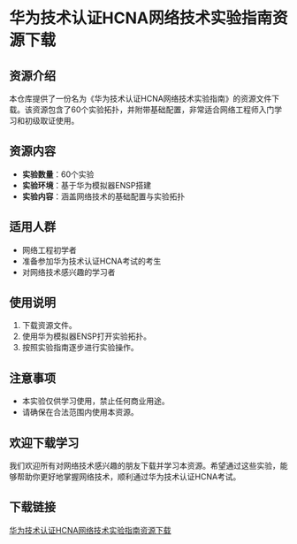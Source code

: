 # 华为技术认证HCNA网络技术实验指南资源下载

## 资源介绍

本仓库提供了一份名为《华为技术认证HCNA网络技术实验指南》的资源文件下载。该资源包含了60个实验拓扑，并附带基础配置，非常适合网络工程师入门学习和初级取证使用。

## 资源内容

- **实验数量**：60个实验
- **实验环境**：基于华为模拟器ENSP搭建
- **实验内容**：涵盖网络技术的基础配置与实验拓扑

## 适用人群

- 网络工程初学者
- 准备参加华为技术认证HCNA考试的考生
- 对网络技术感兴趣的学习者

## 使用说明

1. 下载资源文件。
2. 使用华为模拟器ENSP打开实验拓扑。
3. 按照实验指南逐步进行实验操作。

## 注意事项

- 本实验仅供学习使用，禁止任何商业用途。
- 请确保在合法范围内使用本资源。

## 欢迎下载学习

我们欢迎所有对网络技术感兴趣的朋友下载并学习本资源。希望通过这些实验，能够帮助你更好地掌握网络技术，顺利通过华为技术认证HCNA考试。

## 下载链接

[华为技术认证HCNA网络技术实验指南资源下载](https://pan.quark.cn/s/b6a706367d40)